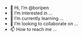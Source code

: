 - 👋 Hi, I’m @boripen
- 👀 I’m interested in ...
- 🌱 I’m currently learning ...
- 💞️ I’m looking to collaborate on ...
- 📫 How to reach me ...

<!---
boripen/boripen is a ✨ special ✨ repository because its `README.md` (this file) appears on your GitHub profile.
You can click the Preview link to take a look at your changes.
--->
